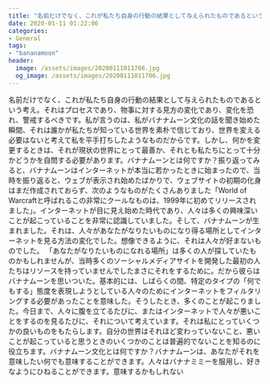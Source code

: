 ```yaml
---
title: "名前だけでなく、これが私たち自身の行動の結果として与えられたものであるという考え。"
date: 2020-01-11 01:22:06
categories:
- General
tags:
- "bananamoon"
header:
  image: /assets/images/20200111011706.jpg
  og_image: /assets/images/20200111011706.jpg
---
```


名前だけでなく、これが私たち自身の行動の結果として与えられたものであるという考え。それはプロセスであり、物事に対する見方の変化であり、変化を恐れ、警戒するべきです。私が言うのは、私がバナナムーン文化の話を聞き始めた瞬間、それは誰かが私たちが知っている世界を素朴で信じており、世界を変える必要はないと考えて私を平手打ちしたようなものだからです。しかし、何かを変更するときは、それが現状の世界にとって最善か、それとも私たちにとって十分かどうかを自問する必要があります。バナナムーンとは何ですか？振り返ってみると、バナナムーンはインターネットが本当に若かったときに始まったので、当時を振り返ると、ウェブが表示され始めたばかりで、ウェブサイトの初期の化身はまだ作成されておらず、次のようなものがたくさんありました「World of Warcraftと呼ばれるこの非常にクールなものは、1999年に初めてリリースされました」。インターネットが目に見え始めた時代であり、人々は多くの興味深いことが起こっていることを非常に認識していました。そして、バナナムーンが生まれました。それは、人々があなたがなりたいものになり得る場所としてインターネットを見る方法の変化でした。想像できるように、それは人々が好まないものでした。 「あなたがなりたいものになれる場所」は多くの人が探していたものかもしれませんが、当時多くのソーシャルメディアサイトを開発した最初の人たちはリソースを持っていませんでしたまさにそれをするために。だから彼らはバナナムーンを思いついた。基本的には、しばらくの間、特定のタイプの「何でもする」態度を表現しようとしている人々のためにインターネットをフィルタリングする必要があったことを意味した。そうしたとき、多くのことが起こりました。今日まで、人々に腹を立てるたびに、またはインターネットで人々が悪いことをするのを見るたびに、それについて考えています。それは私にとっていくつかの良いものをもたらします。自分の世界はそれほど変わっていないこと、悪いことが起こっていると思うときのいくつかのことは普遍的でないことを知るのに役立ちます。バナナムーン文化とは何ですか？バナナムーンは、あなたがそれを意味したい何でも意味することができます。人々はバナナミミーを服用し、好きなようにひねることができます。意味するかもしれない

